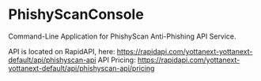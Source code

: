 # PhishyScanConsole
Command-Line Application for PhishyScan Anti-Phishing API Service.

API is located on RapidAPI, here: https://rapidapi.com/yottanext-yottanext-default/api/phishyscan-api
API Pricing: https://rapidapi.com/yottanext-yottanext-default/api/phishyscan-api/pricing


